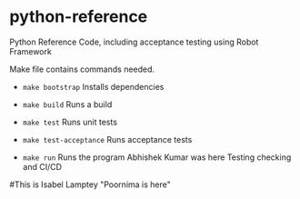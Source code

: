 # python-reference
Python Reference Code, including acceptance testing using Robot Framework

Make file contains commands needed.
* `make bootstrap` Installs dependencies

* `make build` Runs a build

* `make test` Runs unit tests

* `make test-acceptance` Runs acceptance tests

* `make run` Runs the program
Abhishek Kumar was here
Testing checking and CI/CD

#This is Isabel Lamptey
"Poornima is here" 

